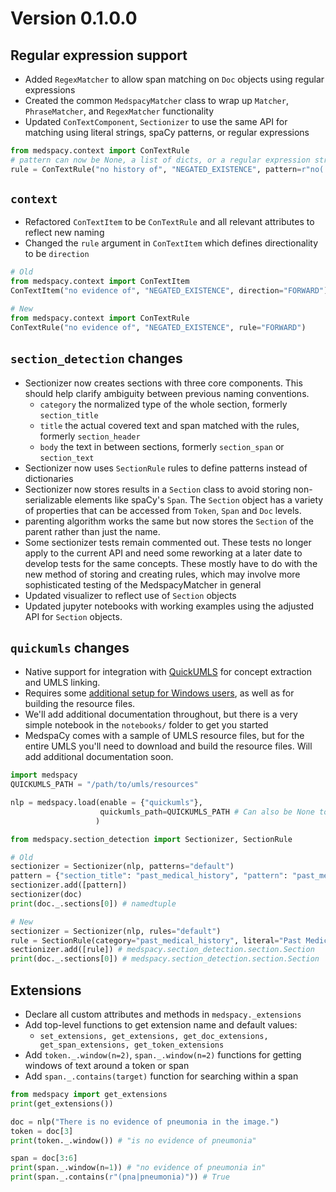 # Version 0.1.0.0
## Regular expression support
- Added `RegexMatcher` to allow span matching on `Doc` objects using regular expressions
- Created the common `MedspacyMatcher` class to wrap up `Matcher`, `PhraseMatcher`, and `RegexMatcher` functionality
- Updated `ConTextComponent`, `Sectionizer` to use the same API for matching using literal strings, spaCy patterns, or regular expressions
```python
from medspacy.context import ConTextRule
# pattern can now be None, a list of dicts, or a regular expression string
rule = ConTextRule("no history of", "NEGATED_EXISTENCE", pattern=r"no( medical)? history of")
```

## `context`
- Refactored `ConTextItem` to be `ConTextRule` and all relevant attributes to reflect new naming
- Changed the `rule` argument in `ConTextItem` which defines directionality to be `direction`

```python
# Old
from medspacy.context import ConTextItem
ConTextItem("no evidence of", "NEGATED_EXISTENCE", direction="FORWARD") # Will raise exception

# New
from medspacy.context import ConTextRule
ConTextRule("no evidence of", "NEGATED_EXISTENCE", rule="FORWARD")
```

## `section_detection` changes
- Sectionizer now creates sections with three core components. This should help clarify ambiguity between previous naming conventions.
    - `category` the normalized type of the whole section, formerly `section_title`
    - `title` the actual covered text and span matched with the rules, formerly `section_header`
    - `body` the text in between sections, formerly `section_span` or `section_text`
- Sectionizer now uses `SectionRule` rules to define patterns instead of dictionaries
- Sectionizer now stores results in a `Section` class to avoid storing non-serializable elements like spaCy's `Span`. The `Section` object has a variety of properties that can be accessed from `Token`, `Span` and `Doc` levels.
- parenting algorithm works the same but now stores the `Section` of the parent rather than just the name.
- Some sectionizer tests remain commented out. These tests no longer apply to the current API and need some reworking at a later date to develop tests for the same concepts. These mostly have to do with the new method of storing and creating rules, which may involve more sophisticated testing of the MedspacyMatcher in general
- Updated visualizer to reflect use of `Section` objects
- Updated jupyter notebooks with working examples using the adjusted API for `Section` objects.

## `quickumls` changes
- Native support for integration with [QuickUMLS](https://github.com/Georgetown-IR-Lab/QuickUMLS) for concept extraction and UMLS linking.
- Requires some [additional setup for Windows users](windows_and_quickumls.md), as well as for building the resource files.
- We'll add additional documentation throughout, but there is a very simple notebook in the `notebooks/` folder to get you started
- MedspaCy comes with a sample of UMLS resource files, but for the entire UMLS you'll need to download and build the resource files. Will add additional documentation soon.

```python
import medspacy
QUICKUMLS_PATH = "/path/to/umls/resources"

nlp = medspacy.load(enable = {"quickumls"}, 
                    quickumls_path=QUICKUMLS_PATH # Can also be None to load 
                   )
```

```python
from medspacy.section_detection import Sectionizer, SectionRule

# Old
sectionizer = Sectionizer(nlp, patterns="default")
pattern = {"section_title": "past_medical_history", "pattern": "past_medical_history"}
sectionizer.add([pattern])
sectionizer(doc)
print(doc._.sections[0]) # namedtuple

# New
sectionizer = Sectionizer(nlp, rules="default")
rule = SectionRule(category="past_medical_history", literal="Past Medical History")
sectionizer.add([rule]) # medspacy.section_detection.section.Section
print(doc._.sections[0]) # medspacy.section_detection.section.Section
```

## Extensions
- Declare all custom attributes and methods in `medspacy._extensions`
- Add top-level functions to get extension name and default values:
    - `set_extensions, get_extensions, get_doc_extensions, get_span_extensions, get_token_extensions`
- Add `token._.window(n=2)`, `span._.window(n=2)` functions for getting windows of text around a token or span
- Add `span._.contains(target)` function for searching within a span

```python
from medspacy import get_extensions
print(get_extensions())

doc = nlp("There is no evidence of pneumonia in the image.")
token = doc[3] 
print(token._.window()) # "is no evidence of pneumonia"

span = doc[3:6]
print(span._.window(n=1)) # "no evidence of pneumonia in"
print(span._.contains(r"(pna|pneumonia)")) # True
```